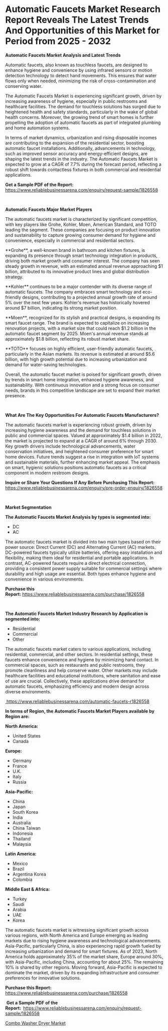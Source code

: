 <p><h1>Automatic Faucets Market Research Report Reveals The Latest Trends And Opportunities of this Market for Period from 2025 - 2032</h1></p><p><strong>Automatic Faucets Market Analysis and Latest Trends</strong></p>
<p><p>Automatic faucets, also known as touchless faucets, are designed to enhance hygiene and convenience by using infrared sensors or motion detection technology to detect hand movements. This ensures that water flows only when needed, minimizing the risk of cross-contamination and conserving water.</p><p>The Automatic Faucets Market is experiencing significant growth, driven by increasing awareness of hygiene, especially in public restrooms and healthcare facilities. The demand for touchless solutions has surged due to heightened health and safety standards, particularly in the wake of global health concerns. Moreover, the growing trend of smart homes is further propelling the adoption of automatic faucets as part of integrated plumbing and home automation systems.</p><p>In terms of market dynamics, urbanization and rising disposable incomes are contributing to the expansion of the residential sector, boosting automatic faucet installations. Additionally, advancements in technology, such as improved sensor accuracy and energy-efficient designs, are shaping the latest trends in the industry. The Automatic Faucets Market is expected to grow at a CAGR of 7.7% during the forecast period, reflecting a robust shift towards contactless fixtures in both commercial and residential applications.</p></p>
<p><strong>Get a Sample PDF of the Report:&nbsp;</strong> <a href="https://www.reliablebusinessarena.com/enquiry/request-sample/1826558?utm_campaign=2938&utm_medium=2&utm_source=Github&utm_content=ia&utm_term=04042025&utm_id=automatic-faucets">https://www.reliablebusinessarena.com/enquiry/request-sample/1826558</a></p>
<p>&nbsp;</p>
<p><strong>Automatic Faucets Major Market Players</strong></p>
<p><p>The automatic faucets market is characterized by significant competition, with key players like Grohe, Kohler, Moen, American Standard, and TOTO leading the segment. These companies are focusing on product innovation and sustainability to capture growing consumer demand for hygiene and convenience, especially in commercial and residential sectors.</p><p>**Grohe**, a well-known brand in bathroom and kitchen fixtures, is expanding its presence through smart technology integration in products, driving both market growth and consumer interest. The company has seen steady growth in revenue, with an estimated annual revenue approaching $1 billion, attributed to its innovative product lines and global distribution strategy.</p><p>**Kohler** continues to be a major contender with its diverse range of automatic faucets. The company embraces smart technology and eco-friendly designs, contributing to a projected annual growth rate of around 5% over the next few years. Kohler's revenue has historically hovered around $7 billion, indicating its strong market position.</p><p>**Moen**, recognized for its stylish and practical designs, is expanding its smart faucet range. The brand is expected to capitalize on increasing renovation projects, with a market size that could reach $1.2 billion in the automatic faucet segment by 2025. Moen's annual revenue stands at approximately $1.8 billion, reflecting its robust market share.</p><p>**TOTO** focuses on highly efficient, user-friendly automatic faucets, particularly in the Asian markets. Its revenue is estimated at around $5.6 billion, with high growth potential due to increasing urbanization and demand for water-saving technologies.</p><p>Overall, the automatic faucet market is poised for significant growth, driven by trends in smart home integration, enhanced hygiene awareness, and sustainability. With continuous innovation and a strong focus on consumer needs, brands in this competitive landscape are set to expand their market presence.</p></p>
<p>&nbsp;</p>
<p><strong>What Are The Key Opportunities For Automatic Faucets Manufacturers?</strong></p>
<p><p>The automatic faucets market is experiencing robust growth, driven by increasing hygiene awareness and the demand for touchless solutions in public and commercial spaces. Valued at approximately $1.4 billion in 2022, the market is projected to expand at a CAGR of around 6% through 2030. Key growth drivers include technological advancements, water conservation initiatives, and heightened consumer preference for smart home devices. Future trends suggest a rise in integration with IoT systems and sustainable materials, further enhancing market appeal. The emphasis on smart, hygienic solutions positions automatic faucets as a critical component in modern restroom designs.</p></p>
<p><strong>Inquire or Share Your Questions If Any Before Purchasing This Report:</strong> <a href="https://www.reliablebusinessarena.com/enquiry/pre-order-enquiry/1826558?utm_campaign=2938&utm_medium=2&utm_source=Github&utm_content=ia&utm_term=04042025&utm_id=automatic-faucets">https://www.reliablebusinessarena.com/enquiry/pre-order-enquiry/1826558</a></p>
<p>&nbsp;</p>
<p><strong>Market Segmentation</strong></p>
<p><strong>The Automatic Faucets Market Analysis by types is segmented into:</strong></p>
<p><ul><li>DC</li><li>AC</li></ul></p>
<p><p>The automatic faucets market is divided into two main types based on their power source: Direct Current (DC) and Alternating Current (AC) markets. DC-powered faucets typically utilize batteries, offering easy installation and flexibility, making them ideal for residential and portable applications. In contrast, AC-powered faucets require a direct electrical connection, providing a consistent power supply suitable for commercial settings where durability and high usage are essential. Both types enhance hygiene and convenience in various environments.</p></p>
<p><strong>Purchase this Report:&nbsp;</strong><a href="https://www.reliablebusinessarena.com/purchase/1826558?utm_campaign=2938&utm_medium=2&utm_source=Github&utm_content=ia&utm_term=04042025&utm_id=automatic-faucets">https://www.reliablebusinessarena.com/purchase/1826558</a></p>
<p>&nbsp;</p>
<p><strong>The Automatic Faucets Market Industry Research by Application is segmented into:</strong></p>
<p><ul><li>Residential</li><li>Commercial</li><li>Other</li></ul></p>
<p><p>The automatic faucets market caters to various applications, including residential, commercial, and other sectors. In residential settings, these faucets enhance convenience and hygiene by minimizing hand contact. In commercial spaces, such as restaurants and public restrooms, they promote cleanliness and help conserve water. Other markets may include healthcare facilities and educational institutions, where sanitation and ease of use are crucial. Collectively, these applications drive demand for automatic faucets, emphasizing efficiency and modern design across diverse environments.</p></p>
<p><a href="https://www.reliablebusinessarena.com/automatic-faucets-r1826558?utm_campaign=2938&utm_medium=2&utm_source=Github&utm_content=ia&utm_term=04042025&utm_id=automatic-faucets">&nbsp;https://www.reliablebusinessarena.com/automatic-faucets-r1826558</a></p>
<p><strong>In terms of Region, the Automatic Faucets Market Players available by Region are:</strong></p>
<p>
    <p> <strong> North America: </strong>
        <ul>
            <li>United States</li>
            <li>Canada</li>
        </ul>
        </p> 
    <p> <strong> Europe: </strong>
        <ul>
            <li>Germany</li>
            <li>France</li>
            <li>U.K.</li>
            <li>Italy</li>
            <li>Russia</li>
        </ul>
        </p> 
    <p> <strong> Asia-Pacific: </strong>
        <ul>
            <li>China</li>
            <li>Japan</li>
            <li>South Korea</li>
            <li>India</li>
            <li>Australia</li>
            <li>China Taiwan</li>
            <li>Indonesia</li>
            <li>Thailand</li>
            <li>Malaysia</li>
        </ul>
        </p> 
    <p> <strong> Latin America: </strong>
        <ul>
            <li>Mexico</li>
            <li>Brazil</li>
            <li>Argentina Korea</li>
            <li>Colombia</li>
        </ul>
        </p> 
    <p> <strong> Middle East & Africa: </strong>
        <ul>
            <li>Turkey</li>
            <li>Saudi</li>
            <li>Arabia</li>
            <li>UAE</li>
            <li>Korea</li>
        </ul>
    </p>
    </p>
<p><p>The automatic faucets market is witnessing significant growth across various regions, with North America and Europe emerging as leading markets due to rising hygiene awareness and technological advancements. Asia-Pacific, particularly China, is also experiencing rapid growth fueled by increasing urbanization and demand for smart fixtures. As of 2023, North America holds approximately 35% of the market share, Europe around 30%, with Asia-Pacific, including China, accounting for about 25%. The remaining 10% is shared by other regions. Moving forward, Asia-Pacific is expected to dominate the market, driven by its expanding infrastructure and consumer preferences for innovative solutions.</p></p>
<p><strong>Purchase this Report: </strong><a href="https://www.reliablebusinessarena.com/purchase/1826558?utm_campaign=2938&utm_medium=2&utm_source=Github&utm_content=ia&utm_term=04042025&utm_id=automatic-faucets">https://www.reliablebusinessarena.com/purchase/1826558</a></p>
<p>&nbsp;<strong>Get a Sample PDF of the Report:&nbsp;&nbsp;</strong><a href="https://www.reliablebusinessarena.com/enquiry/request-sample/1826558?utm_campaign=2938&utm_medium=2&utm_source=Github&utm_content=ia&utm_term=04042025&utm_id=automatic-faucets">https://www.reliablebusinessarena.com/enquiry/request-sample/1826558</a></p>
<p><strong></strong></p>
<p><p><a href="https://github.com/salodipura00/Market-Research-Report-List-1/blob/main/combo-washer-dryer-market.md?utm_campaign=2938&utm_medium=2&utm_source=Github&utm_content=ia&utm_term=04042025&utm_id=automatic-faucets">Combo Washer Dryer Market</a></p></p>
